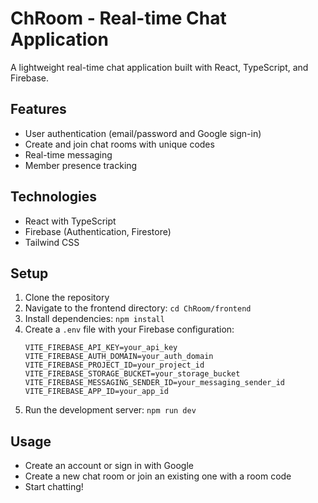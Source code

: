 # ChRoom - Real-time Chat Application

A lightweight real-time chat application built with React, TypeScript, and Firebase.

## Features

- User authentication (email/password and Google sign-in)
- Create and join chat rooms with unique codes
- Real-time messaging
- Member presence tracking

## Technologies

- React with TypeScript
- Firebase (Authentication, Firestore)
- Tailwind CSS

## Setup

1. Clone the repository
2. Navigate to the frontend directory: `cd ChRoom/frontend`
3. Install dependencies: `npm install`
4. Create a `.env` file with your Firebase configuration:
   ```
   VITE_FIREBASE_API_KEY=your_api_key
   VITE_FIREBASE_AUTH_DOMAIN=your_auth_domain
   VITE_FIREBASE_PROJECT_ID=your_project_id
   VITE_FIREBASE_STORAGE_BUCKET=your_storage_bucket
   VITE_FIREBASE_MESSAGING_SENDER_ID=your_messaging_sender_id
   VITE_FIREBASE_APP_ID=your_app_id
   ```
5. Run the development server: `npm run dev`

## Usage

- Create an account or sign in with Google
- Create a new chat room or join an existing one with a room code
- Start chatting!
